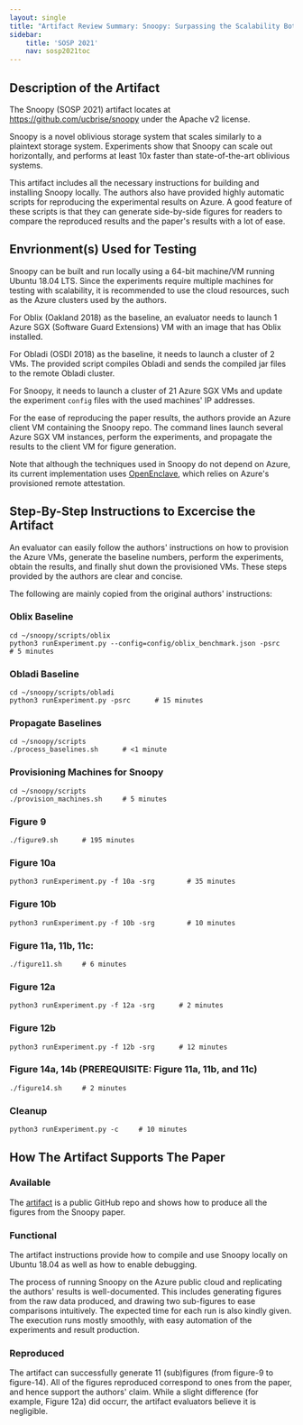 ```yaml
---
layout: single
title: "Artifact Review Summary: Snoopy: Surpassing the Scalability Bottleneck of Oblivious Storage"
sidebar:
    title: 'SOSP 2021'
    nav: sosp2021toc
---
```


## Description of the Artifact

The Snoopy (SOSP 2021) artifact locates at https://github.com/ucbrise/snoopy under the Apache v2 license.

Snoopy is a novel oblivious storage system that scales similarly to a plaintext storage system. Experiments show that Snoopy can scale out horizontally, and performs at least 10x faster than state-of-the-art oblivious systems.

This artifact includes all the necessary instructions for building and installing Snoopy locally. The authors also have provided highly automatic scripts for reproducing the experimental results on Azure. A good feature of these scripts is that they can generate side-by-side figures for readers to compare the reproduced results and the paper's results with a lot of ease.


## Envrionment(s) Used for Testing

Snoopy can be built and run locally using a 64-bit machine/VM running Ubuntu 18.04 LTS. Since the experiments require multiple machines for testing with scalability, it is recommended to use the cloud resources, such as the Azure clusters used by the authors.

For Oblix (Oakland 2018) as the baseline, an evaluator needs to launch 1 Azure SGX (Software Guard Extensions) VM with an image that has Oblix installed. 

For Obladi (OSDI 2018) as the baseline, it needs to launch a cluster of 2 VMs. The provided script compiles Obladi and sends the compiled jar files to the remote Obladi cluster.

For Snoopy, it needs to launch a cluster of 21 Azure SGX VMs and update the experiment `config` files with the used machines' IP addresses.

For the ease of reproducing the paper results, the authors provide an Azure client VM containing the Snoopy repo. The command lines launch several Azure SGX VM instances, perform the experiments, and propagate the results to the client VM for figure generation.

Note that although the techniques used in Snoopy do not depend on Azure, its current implementation uses [OpenEnclave](https://github.com/openenclave/openenclave), which relies on Azure's provisioned remote attestation.


## Step-By-Step Instructions to Excercise the Artifact

An evaluator can easily follow the authors' instructions on how to provision the Azure VMs, generate the baseline numbers, perform the experiments, obtain the results, and finally shut down the provisioned VMs. These steps provided by the authors are clear and concise.

The following are mainly copied from the original authors' instructions:

### Oblix Baseline
```
cd ~/snoopy/scripts/oblix
python3 runExperiment.py --config=config/oblix_benchmark.json -psrc     # 5 minutes
```

### Obladi Baseline
```
cd ~/snoopy/scripts/obladi
python3 runExperiment.py -psrc      # 15 minutes
```

### Propagate Baselines
```
cd ~/snoopy/scripts
./process_baselines.sh      # <1 minute
```

### Provisioning Machines for Snoopy
```
cd ~/snoopy/scripts
./provision_machines.sh     # 5 minutes
```

### Figure 9
```
./figure9.sh      # 195 minutes
```

### Figure 10a
```
python3 runExperiment.py -f 10a -srg        # 35 minutes
```

### Figure 10b
```
python3 runExperiment.py -f 10b -srg        # 10 minutes
```

### Figure 11a, 11b, 11c:
```
./figure11.sh     # 6 minutes
```

### Figure 12a
```
python3 runExperiment.py -f 12a -srg      # 2 minutes
```

### Figure 12b
```
python3 runExperiment.py -f 12b -srg      # 12 minutes
```

### Figure 14a, 14b (PREREQUISITE: Figure 11a, 11b, and 11c)
```
./figure14.sh     # 2 minutes
```

### Cleanup
```
python3 runExperiment.py -c     # 10 minutes
```

## How The Artifact Supports The Paper

### Available

The [artifact](https://github.com/ucbrise/snoopy) is a public GitHub repo and shows how to produce all the figures from the Snoopy paper.

### Functional

The artifact instructions provide how to compile and use Snoopy locally on Ubuntu 18.04 as well as how to enable debugging.

The process of running Snoopy on the Azure public cloud and replicating the authors' results is well-documented. This includes generating figures from the raw data produced, and drawing two sub-figures to ease comparisons intuitively. The expected time for each run is also kindly given. The execution runs mostly smoothly, with easy automation of the experiments and result production.

### Reproduced

The artifact can successfully generate 11 (sub)figures (from figure-9 to figure-14).
All of the figures reproduced correspond to ones from the paper, and hence support the authors' claim. While a slight difference (for example, Figure 12a) did occurr, the artifact evaluators believe it is negligible.


